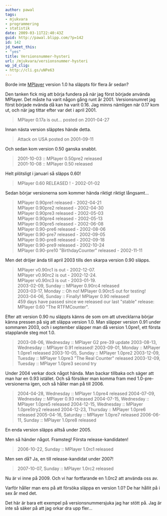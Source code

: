 ```yaml
---
author: pawal
tags:
- mjukvara
- programmering
- statistik
date: 2009-03-11T22:40:43Z
guid: http://pawal.blipp.com/?p=142
id: 142
jd_tweet_this:
- "yes"
title: Versionsnummer-hysteri
url: /mjukvara/versionsnummer-hysteri
wp_jd_clig:
- http://cli.gs/uNPe63
---
```


Borde inte <a href="http://www.mplayerhq.hu/">MPlayer</a> version 1.0 ha släppts för flera år sedan?

Den tanken fick mig att börja fundera på när jag först började använda MPlayer. Det måste ha varit någon gång runt år 2001. Versionsnumret jag först började nvända då kan ha varit 0.16. Jag minns nämligen när 0.17 kom ut, och när jag tittar efter var det i april 2001.

> MPlayer 0.17a is out...  posted on 2001-04-27


Innan nästa version släpptes hände detta.

> Attack on USA posted on 2001-09-11

Och sedan kom version 0.50 ganska snabbt.

> 2001-10-03 :: MPlayer 0.50pre2 released  
> 2001-10-08 :: MPlayer 0.50 released 

Helt plötsligt i januari så släpps 0.60!

> MPlayer 0.60 RELEASED ! - 2002-01-02  


Sedan börjar versionerna som kommer hända riktigt riktigt långsamt...

> MPlayer 0.90pre1 released - 2002-04-21  
> MPlayer 0.90pre2 released - 2002-04-30  
> MPlayer 0.90pre3 released - 2002-05-03  
> MPlayer 0.90pre4 released - 2002-05-13  
> MPlayer 0.90pre5 released - 2002-06-08  
> MPlayer 0.90-pre6 released - 2002-08-06  
> MPlayer 0.90-pre7 released - 2002-09-05  
> MPlayer 0.90-pre8 released - 2002-09-18  
> MPlayer 0.90-pre9 released - 2002-10-24  
> MPlayer 0.90-pre10 "BirthdayCounter" released - 2002-11-11 

Men det dröjer ända till april 2003 tills den skarpa version 0.90 släpps.

> MPlayer v0.90rc1 is out - 2002-12-07.  
> MPlayer v0.90rc2 is out - 2002-12-24.  
> MPlayer v0.90rc3 is out - 2003-01-19.  
> 2003-02-09, Sunday :: MPlayer 0.90rc4 released  
> 2003-03-17, Monday :: Oh no! MPlayer 0.90rc5 out for testing!  
> 2003-04-06, Sunday :: Finally! MPlayer 0.90 released!  
> 459 days have passed since we released our last "stable" release: MPlayer 0.60 "The RTFMCounter".

Efter att version 0.90 nu släppts känns de som om att utvecklarna
börjar känna pressen på sig att släppa version 1.0. Man släpper
version 0.91 under sommaren 2003, och i september släpper man då
version 1.0pre1, ett första stapplande steg mot 1.0.

> 2003-08-06, Wednesday :: MPlayer G2 pre-39 update
> 2003-08-13, Wednesday :: MPlayer 0.91 released!
> 2003-09-01, Monday :: MPlayer 1.0pre1 released
> 2003-10-05, Sunday :: MPlayer 1.0pre2
> 2003-12-09, Tuesday :: MPlayer 1.0pre3 "The Real Counter" released
> 2003-12-09, Tuesday :: MPlayer 1.0pre3 second try

Under 2004 verkar dock något hända. Man backar tillbaka och säger att
man har en 0.93 istället. Och så försöker man komma fram med
1.0-pre-versionerna igen, och så håller man på till 2006.

> 2004-04-28, Wednesday :: MPlayer 1.0pre4 released
> 2004-07-09, Wednesday :: MPlayer 0.93 released
> 2004-07-15, Wednesday :: MPlayer 1.0pre5 released
> 2004-12-15, Wednesday :: MPlayer 1.0pre5try2 released
> 2004-12-23, Thursday :: MPlayer 1.0pre6 released
> 2005-04-16, Saturday :: MPlayer 1.0pre7 released
> 2006-06-11, Sunday :: MPlayer 1.0pre8 released

En enda version släpps alltså under 2005.

Men så händer något. Framsteg! Första release-kandidaten!

> 2006-10-22, Sunday :: MPlayer 1.0rc1 released  

Men sen då? Ja, en till release-kandidat under 2007!

> 2007-10-07, Sunday :: MPlayer 1.0rc2 released  

Nu är vi inne på 2009. Och vi har fortfarande en 1.0rc2 att använda oss av.

Varför håller man ens på att försöka släppa en version 1.0? De har
hållit på i sex år med det.

Det här är bara ett exempel på versionsnummersjuka jag har stött
på. Jag är inte så säker på att jag orkar dra upp fler...
